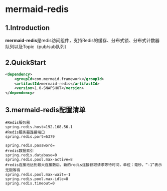 # mermaid-redis
## 1.Introduction
**mermaid-redis**是redis访问组件，支持Redis的缓存、分布式锁、分布式计数器队列以及Topic（pub/sub队列）
## 2.QuickStart
```xml
<dependency>
    <groupId>com.mermaid.framework</groupId>
    <artifactId>mermaid-redis</artifactId>
    <version>1.0-SNAPSHOT</version>
</dependency>
```
## 3.mermaid-redis配置清单
```text
#Redis服务器
spring.redis.host=192.168.56.1
#Redis服务器连接端口
spring.redis.port=6379

spring.redis.password=
#redis数据索引
spring.redis.database=0
spring.redis.pool.max-active=8
#redis连接池达到最大连接数后，新的redis连接获取请求等待时间，单位：毫秒，“-1”表示无限等待
spring.redis.pool.max-wait=-1
spring.redis.pool.max-idle=8
spring.redis.timeout=0
```
